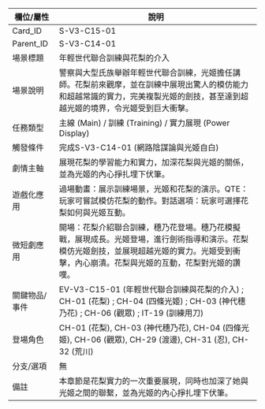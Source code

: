 | 欄位/屬性 | 說明 |
|---|---|
| Card_ID | S-V3-C15-01 |
| Parent_ID | S-V3-C14-01 |
| 場景標題 | 年輕世代聯合訓練與花梨的介入 |
| 場景說明 | 警察與大型氏族舉辦年輕世代聯合訓練，光姬擔任講師。花梨前來觀摩，並在訓練中展現出驚人的模仿能力和超越常識的實力，完美複製光姬的劍技，甚至達到超越光姬的境界，令光姬受到巨大衝擊。 |
| 任務類型 | 主線 (Main) / 訓練 (Training) / 實力展現 (Power Display) |
| 觸發條件 | 完成S-V3-C14-01 (網路陰謀論與光姬自白) |
| 劇情主軸 | 展現花梨的學習能力和實力，加深花梨與光姬的關係，並為光姬的內心掙扎埋下伏筆。 |
| 遊戲化應用 | 過場動畫：展示訓練場景，光姬和花梨的演示。QTE：玩家可嘗試模仿花梨的動作。對話選項：玩家可選擇花梨如何與光姬互動。 |
| 微短劇應用 | 開場：花梨介紹聯合訓練，穗乃花登場。穗乃花模擬戰，展現成長。光姬登場，進行劍術指導和演示。花梨模仿光姬劍技，並展現超越光姬的實力。光姬受到衝擊，內心崩潰。花梨與光姬的互動，花梨對光姬的讚嘆。 |
| 關鍵物品/事件 | EV-V3-C15-01 (年輕世代聯合訓練與花梨的介入) ; CH-01 (花梨) ; CH-04 (四條光姬) ; CH-03 (神代穗乃花) ; CH-06 (觀眾) ; IT-19 (訓練用刀) |
| 登場角色 | CH-01 (花梨), CH-03 (神代穗乃花), CH-04 (四條光姬), CH-06 (觀眾), CH-29 (渡邊), CH-31 (忍), CH-32 (荒川) |
| 分支/選項 | 無 |
| 備註 | 本章節是花梨實力的一次重要展現，同時也加深了她與光姬之間的聯繫，並為光姬的內心掙扎埋下伏筆。 |

